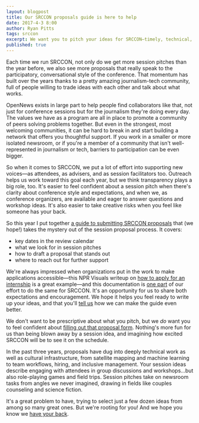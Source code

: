 ```yaml
---
layout: blogpost
title: Our SRCCON proposals guide is here to help
date: 2017-4-3 8:00
author: Ryan Pitts
tags: srccon
excerpt: We want you to pitch your ideas for SRCCON—timely, technical, thoughtful, difficult, even weird—and we want you to feel confident when you do. That's easier when you feel supported and have access to feedback, so we're making our review process more transparent.
published: true
---
```


Each time we run SRCCON, not only do we get more session pitches than the year before, we also see more proposals that really speak to the participatory, conversational style of the conference. That momentum has built over the years thanks to a pretty amazing journalism-tech community, full of people willing to trade ideas with each other and talk about what works.

OpenNews exists in large part to help people find collaborators like that, not just for conference sessions but for the journalism they're doing every day. The values we have as a program are all in place to promote a community of peers solving problems together. But even in the strongest, most welcoming communities, it can be hard to break in and start building a network that offers you thoughtful support. If you work in a smaller or more isolated newsroom, or if you're a member of a community that isn't well-represented in journalism or tech, barriers to participation can be even bigger.

So when it comes to SRCCON, we put a lot of effort into supporting new voices—as attendees, as advisers, and as session facilitators too. Outreach helps us work toward this goal each year, but we think transparency plays a big role, too. It's easier to feel confident about a session pitch when there's clarity about conference style and expectations, and when we, as conference organizers, are available and eager to answer questions and workshop ideas. It's also easier to take creative risks when you feel like someone has your back.

So this year I put together [a guide to submitting SRCCON proposals](https://srccon.org/sessions/proposals/guide/) that (we hope!) takes the mystery out of the session proposal process. It covers:

* key dates in the review calendar
* what we look for in session pitches
* how to draft a proposal that stands out
* where to reach out for further support

We're always impressed when organizations put in the work to make applications accessible—this NPR Visuals writeup on [how to apply for an internship](http://blog.apps.npr.org/2015/10/14/how-to-apply.html) is a great example—and this documentation is [one part](https://srccon.org/docs/) of our effort to do the same for SRCCON. It's an opportunity for us to share both expectations and encouragement. We hope it helps you feel ready to write up your ideas, and that you'll [tell us](mailto:srccon@opennews.org) how we can make the guide even better.

We don't want to be prescriptive about what you pitch, but we _do_ want you to feel confident about [filling out that proposal form](https://srccon.org/sessions/proposals/pitch/). Nothing's more fun for us than being blown away by a session idea, and imagining how excited SRCCON will be to see it on the schedule.

In the past three years, proposals have dug into deeply technical work as well as cultural infrastructure, from satellite mapping and machine learning to team workflows, hiring, and inclusive management. Your session ideas describe engaging with attendees in group discussions and workshops...but also role-playing games and field trips. Session pitches take on newsroom tasks from angles we never imagined, drawing in fields like couples counseling and science fiction.

It's a great problem to have, trying to select just a few dozen ideas from among so many great ones. But we're rooting for you! And we hope you know we [have your back](https://srccon.org/sessions/proposals/guide/).